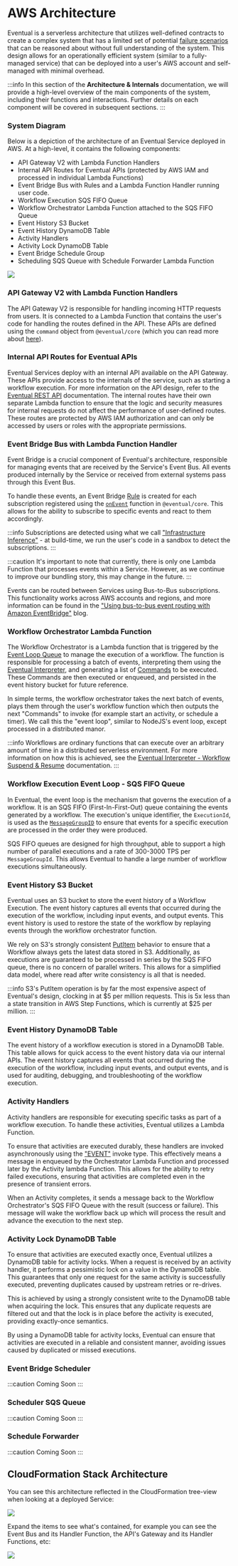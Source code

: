 ---
---

# AWS Architecture

Eventual is a serverless architecture that utilizes well-defined contracts to create a complex system that has a limited set of potential [failure scenarios](./1-failure-scenarios.md) that can be reasoned about without full understanding of the system. This design allows for an operationally efficient system (similar to a fully-managed service) that can be deployed into a user's AWS account and self-managed with minimal overhead.

:::info
In this section of the **Architecture & Internals** documentation, we will provide a high-level overview of the main components of the system, including their functions and interactions. Further details on each component will be covered in subsequent sections.
:::

### System Diagram

Below is a depiction of the architecture of an Eventual Service deployed in AWS. At a high-level, it contains the following components:

- API Gateway V2 with Lambda Function Handlers
- Internal API Routes for Eventual APIs (protected by AWS IAM and processed in individual Lambda Functions)
- Event Bridge Bus with Rules and a Lambda Function Handler running user code.
- Workflow Execution SQS FIFO Queue
- Workflow Orchestrator Lambda Function attached to the SQS FIFO Queue
- Event History S3 Bucket
- Event History DynamoDB Table
- Activity Handlers
- Activity Lock DynamoDB Table
- Event Bridge Schedule Group
- Scheduling SQS Queue with Schedule Forwarder Lambda Function

![](./0-high-level-architecture.png)

### API Gateway V2 with Lambda Function Handlers

The API Gateway V2 is responsible for handling incoming HTTP requests from users. It is connected to a Lambda Function that contains the user's code for handling the routes defined in the API. These APIs are defined using the `command` object from `@eventual/core` (which you can read more about [here](../reference/api/command.md)).

### Internal API Routes for Eventual APIs

Eventual Services deploy with an internal API available on the API Gateway. These APIs provide access to the internals of the service, such as starting a workflow execution. For more information on the API design, refer to the [Eventual REST API](./5-eventual-rest-api.md) documentation. The internal routes have their own separate Lambda function to ensure that the logic and security measures for internal requests do not affect the performance of user-defined routes. These routes are protected by AWS IAM authorization and can only be accessed by users or roles with the appropriate permissions.

### Event Bridge Bus with Lambda Function Handler

Event Bridge is a crucial component of Eventual's architecture, responsible for managing events that are received by the Service's Event Bus. All events produced internally by the Service or received from external systems pass through this Event Bus.

To handle these events, an Event Bridge [Rule](https://docs.aws.amazon.com/eventbridge/latest/userguide/eb-rules.html) is created for each subscription registered using the [`onEvent`](../reference/messaging/event.md#subscribe-to-an-event) function in `@eventual/core`. This allows for the ability to subscribe to specific events and react to them accordingly.

:::info
Subscriptions are detected using what we call ["Infrastructure Inference"](./4-infrastructure-inference.md) - at build-time, we run the user's code in a sandbox to detect the subscriptions.
:::

:::caution
It's important to note that currently, there is only one Lambda Function that processes events within a Service. However, as we continue to improve our bundling story, this may change in the future.
:::

Events can be routed between Services using Bus-to-Bus subscriptions. This functionality works across AWS accounts and regions, and more information can be found in the ["Using bus-to-bus event routing with Amazon EventBridge"](https://aws.amazon.com/blogs/compute/using-bus-to-bus-event-routing-with-amazon-eventbridge/) blog.

### Workflow Orchestrator Lambda Function

The Workflow Orchestrator is a Lambda function that is triggered by the [Event Loop Queue](#workflow-execution-event-loop---sqs-fifo-queue) to manage the execution of a workflow. The function is responsible for processing a batch of events, interpreting them using the [Eventual Interpreter](./2-interpreter.md), and generating a list of [Commands](./1-commands.md) to be executed. These Commands are then executed or enqueued, and persisted in the event history bucket for future reference.

In simple terms, the workflow orchestrator takes the next batch of events, plays them through the user's workflow function which then outputs the next "Commands" to invoke (for example start an activity, or schedule a timer). We call this the "event loop", similar to NodeJS's event loop, except processed in a distributed manor.

:::info
Workflows are ordinary functions that can execute over an arbitrary amount of time in a distributed serverless environment. For more information on how this is achieved, see the [Eventual Interpreter - Workflow Suspend & Resume](./2-interpreter.md#workflow-suspend--resume) documentation.
:::

### Workflow Execution Event Loop - SQS FIFO Queue

In Eventual, the event loop is the mechanism that governs the execution of a workflow. It is an SQS FIFO (First-In-First-Out) queue containing the events generated by a workflow. The execution's unique identifier, the `ExecutionId`, is used as the [`MessageGroupID`](https://docs.aws.amazon.com/AWSSimpleQueueService/latest/SQSDeveloperGuide/using-messagegroupid-property.html) to ensure that events for a specific execution are processed in the order they were produced.

SQS FIFO queues are designed for high throughput, able to support a high number of parallel executions and a rate of 300-3000 TPS per `MessageGroupId`. This allows Eventual to handle a large number of workflow executions simultaneously.

### Event History S3 Bucket

Eventual uses an S3 bucket to store the event history of a Workflow Execution. The event history captures all events that occurred during the execution of the workflow, including input events, and output events. This event history is used to restore the state of the workflow by replaying events through the workflow orchestrator function.

We rely on S3's strongly consistent [PutItem](https://docs.aws.amazon.com/AmazonS3/latest/API/API_PutObject.html) behavior to ensure that a Workflow always gets the latest data stored in S3. Additionally, as executions are guaranteed to be processed in series by the SQS FIFO queue, there is no concern of parallel writers. This allows for a simplified data model, where read after write consistency is all that is needed.

:::info
S3's PutItem operation is by far the most expensive aspect of Eventual's design, clocking in at $5 per million requests. This is 5x less than a state transition in AWS Step Functions, which is currently at $25 per million.
:::

### Event History DynamoDB Table

The event history of a workflow execution is stored in a DynamoDB Table. This table allows for quick access to the event history data via our internal APIs. The event history captures all events that occurred during the execution of the workflow, including input events, and output events, and is used for auditing, debugging, and troubleshooting of the workflow execution.

### Activity Handlers

Activity handlers are responsible for executing specific tasks as part of a workflow execution. To handle these activities, Eventual utilizes a Lambda Function.

To ensure that activities are executed durably, these handlers are invoked asynchronously using the ["EVENT"](https://docs.aws.amazon.com/lambda/latest/dg/invocation-async.html) invoke type. This effectively means a message in enqueued by the Orchestrator Lambda Function and processed later by the Activity lambda Function. This allows for the ability to retry failed executions, ensuring that activities are completed even in the presence of transient errors.

When an Activity completes, it sends a message back to the Workflow Orchestrator's SQS FIFO Queue with the result (success or failure). This message will wake the workflow back up which will process the result and advance the execution to the next step.

### Activity Lock DynamoDB Table

To ensure that activities are executed exactly once, Eventual utilizes a DynamoDB table for activity locks. When a request is received by an activity handler, it performs a pessimistic lock on a value in the DynamoDB table. This guarantees that only one request for the same activity is successfully executed, preventing duplicates caused by upstream retries or re-drives.

This is achieved by using a strongly consistent write to the DynamoDB table when acquiring the lock. This ensures that any duplicate requests are filtered out and that the lock is in place before the activity is executed, providing exactly-once semantics.

By using a DynamoDB table for activity locks, Eventual can ensure that activities are executed in a reliable and consistent manner, avoiding issues caused by duplicated or missed executions.

### Event Bridge Scheduler

:::caution Coming Soon
:::

### Scheduler SQS Queue

:::caution Coming Soon
:::

### Schedule Forwarder

:::caution Coming Soon
:::

## CloudFormation Stack Architecture

You can see this architecture reflected in the CloudFormation tree-view when looking at a deployed Service:

![](./0-high-level-cfn.png)

Expand the items to see what's contained, for example you can see the Event Bus and its Handler Function, the API's Gateway and its Handler Functions, etc:

![](./0-high-level-cfn-expanded.png)
